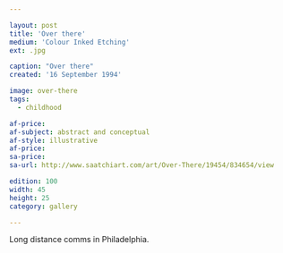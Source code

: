 ```yaml
---

layout: post
title: 'Over there'
medium: 'Colour Inked Etching'
ext: .jpg

caption: "Over there"
created: '16 September 1994'

image: over-there
tags:
  - childhood

af-price:
af-subject: abstract and conceptual
af-style: illustrative
af-price:
sa-price:
sa-url: http://www.saatchiart.com/art/Over-There/19454/834654/view

edition: 100
width: 45
height: 25
category: gallery

---
```


Long distance comms in Philadelphia.
